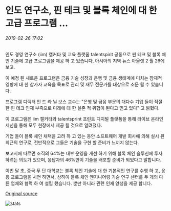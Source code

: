 # 인도 연구소, 핀 테크 및 블록 체인에 대 한 고급 프로그램 ...

###### 2019-02-26 17:02

인도 경영 연구소 (iim) 캘커타 및 교육 플랫폼 talentspirit 공동으로 핀 테크 및 블록 체인 기술에 고급 프로그램을 제공 하 고 있습니다, 아시아의 지역 뉴스 아울렛 2 월 26에 보고.

이 예정 된 새로운 프로그램은 금융 기술 성장과 은행 및 금융 생태계에 미치는 잠재적 영향에 대 한 참가자 교육을 목표로 관리 및 재무 전문가를 대상으로 소문 될 수 있습니다.

프로그램 디렉터 인 드 라 닐 보스 교수는 "은행 및 금융 부문의 대다수 기업 들이 적절 한 핀 테크 인재 부족으로 미래에 대 한 실존 적 위협이 된다고 믿고 있다" 고 밝혔다.

이 프로그램은 iim 캘커타와 talentsprint 프린트 디지털 플랫폼을 통해 라이브 온라인 세션을 통해 모두 현장에서 제공 될 것으로 알려졌다.

기업 들이 블록 체인 채택을 고려 하 고 있는 동안 소프트웨어 개발 회사에 의해 실시 된 최근의 연구로, 전반적으로 그들은 기술을 구현 할 준비가 느끼지 않는다.

보고서에 따르면 조직의 64%는 내부 운영을 개선 하기 위해 블록 체인 솔루션에 투자 하려는 의도가 있으며, 응답자의 46%만이 기술을 배포할 준비가 되었다고 말합니다.

이번 달 초, 중국 푸 단 대학교는 블록 체인 기술에 대 한 기본적인 연구를 수행 하 고, 응용 프로그램을 시연 하면서, 상하이 블록 체인 엔지니어링 기술 연구 센터를 두 개의 다른 업체와 협력 하 여 설립 했습니다. 뿐만 아니라 관련 인재 양성을 제공 합니다.

[Original source](https://cointelegraph.com/news/indian-institute-rolls-out-advanced-program-on-fintech-and-blockchain)

![stats](https://c.statcounter.com/11760860/0/a89fa40b/1/ "stats")